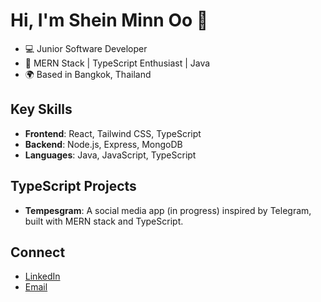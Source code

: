 # Hi, I'm Shein Minn Oo 👋
- 💻 Junior Software Developer
- 🚀 MERN Stack | TypeScript Enthusiast | Java
- 🌍 Based in Bangkok, Thailand

## Key Skills
- **Frontend**: React, Tailwind CSS, TypeScript
- **Backend**: Node.js, Express, MongoDB
- **Languages**: Java, JavaScript, TypeScript

## TypeScript Projects
- **Tempesgram**: A social media app (in progress) inspired by Telegram, built with MERN stack and TypeScript.

## Connect
- [LinkedIn](https://linkedin.com/in/sheinminnoo)
- [Email](mailto:sheinnminn515@gmail.com)
